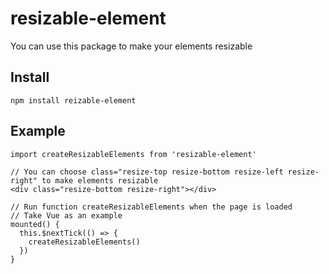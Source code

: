 # resizable-element
You can use this package to make your elements resizable

## Install

```
npm install reizable-element
```

## Example
```
import createResizableElements from 'resizable-element'

// You can choose class="resize-top resize-bottom resize-left resize-right" to make elements resizable
<div class="resize-bottom resize-right"></div>

// Run function createResizableElements when the page is loaded
// Take Vue as an example
mounted() {
  this.$nextTick(() => {
    createResizableElements()
  })
}
```

